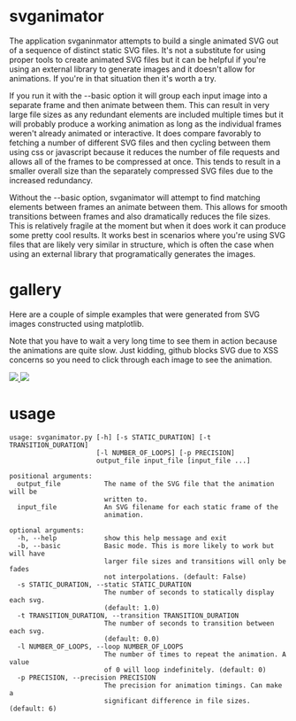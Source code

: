 # svganimator
The application svganinmator attempts to build a single animated SVG out of a sequence of distinct static SVG files. It's not a substitute for using proper tools to create animated SVG files but it can be helpful if you're using an external library to generate images and it doesn't allow for animations. If you're in that situation then it's worth a try.

If you run it with the --basic option it will group each input image into a separate frame and then animate between them. This can result in very large file sizes as any redundant elements are included multiple times but it will probably produce a working animation as long as the individual frames weren't already animated or interactive. It does compare favorably to fetching a number of different SVG files and then cycling between them using css or javascript because it reduces the number of file requests and allows all of the frames to be compressed at once. This tends to result in a smaller overall size than the separately compressed SVG files due to the increased redundancy.

Without the --basic option, svganimator will attempt to find matching elements between frames an animate between them. This allows for smooth transitions between frames and also dramatically reduces the file sizes. This is relatively fragile at the moment but when it does work it can produce some pretty cool results. It works best in scenarios where you're using SVG files that are likely very similar in structure, which is often the case when using an external library that programatically generates the images.

# gallery
Here are a couple of simple examples that were generated from SVG images constructed using matplotlib. 

Note that you have to wait a very long time to see them in action because the animations are quite slow. Just kidding, github blocks SVG due to XSS concerns so you need to click through each image to see the animation.

<a href="http://nuclear.ucdavis.edu/~sangaline/github/svganimator/morphing_histograms.svg">
<img src="http://nuclear.ucdavis.edu/~sangaline/github/svganimator/morphing_histograms.png" />
</a>

<a href="http://nuclear.ucdavis.edu/~sangaline/github/svganimator/animated_time_series.svg">
<img src="http://nuclear.ucdavis.edu/~sangaline/github/svganimator/animated_time_series.png" />
</a>

# usage
```
usage: svganimator.py [-h] [-s STATIC_DURATION] [-t TRANSITION_DURATION]
                      [-l NUMBER_OF_LOOPS] [-p PRECISION]
                      output_file input_file [input_file ...]

positional arguments:
  output_file           The name of the SVG file that the animation will be
                        written to.
  input_file            An SVG filename for each static frame of the
                        animation.

optional arguments:
  -h, --help            show this help message and exit
  -b, --basic           Basic mode. This is more likely to work but will have
                        larger file sizes and transitions will only be fades
                        not interpolations. (default: False)
  -s STATIC_DURATION, --static STATIC_DURATION
                        The number of seconds to statically display each svg.
                        (default: 1.0)
  -t TRANSITION_DURATION, --transition TRANSITION_DURATION
                        The number of seconds to transition between each svg.
                        (default: 0.0)
  -l NUMBER_OF_LOOPS, --loop NUMBER_OF_LOOPS
                        The number of times to repeat the animation. A value
                        of 0 will loop indefinitely. (default: 0)
  -p PRECISION, --precision PRECISION
                        The precision for animation timings. Can make a
                        significant difference in file sizes. (default: 6)
```
